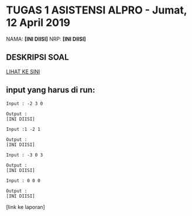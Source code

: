 # TUGAS 1 ASISTENSI ALPRO - Jumat, 12 April 2019
NAMA: **[INI DIISI]**
NRP: **[INI DIISI]**

## DESKRIPSI SOAL
[LIHAT KE SINI](https://github.com/asistensi-matematika/tugas1/blob/master/readme.ipynb)


## input yang harus di run:
~~~~
Input : -2 3 0

Output :
[INI DIISI]
~~~~
~~~~
Input :1 -2 1

Output :
[INI DIISI]
~~~~
~~~~
Input : -3 0 3

Output :
[INI DIISI]
~~~~
~~~~
Input : 0 0 0

Output :
[INI DIISI]
~~~~

[link ke laporan]
